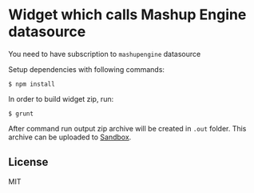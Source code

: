 # Widget which calls Mashup Engine datasource

You need to have subscription to `mashupengine` datasource

Setup dependencies with following commands:

```
$ npm install
```

In order to build widget zip, run:

```
$ grunt 
```

After command run output zip archive will be created in `.out` folder. This archive can be uploaded to [Sandbox](https://www.appsngen.com/product/my/applications/list).

## License

MIT